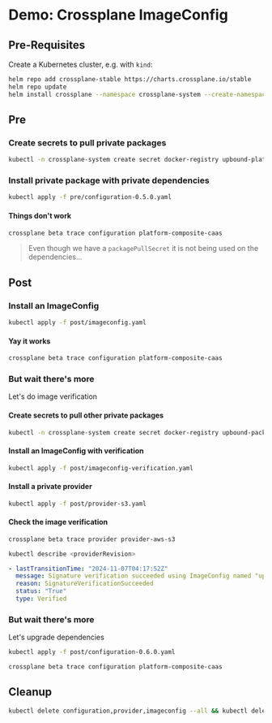# Demo: Crossplane ImageConfig

## Pre-Requisites

Create a Kubernetes cluster, e.g. with `kind`:

```sh
helm repo add crossplane-stable https://charts.crossplane.io/stable
helm repo update
helm install crossplane --namespace crossplane-system --create-namespace crossplane-stable/crossplane --set 'args={--enable-dependency-version-upgrades,--enable-signature-verification}'
```

## Pre

### Create secrets to pull private packages

```sh
kubectl -n crossplane-system create secret docker-registry upbound-platform-packages --docker-server=xpkg.upbound.io --docker-username=${REGISTRY_USR_PLAT} --docker-password=${REGISTRY_PW_PLAT}
```

### Install private package with private dependencies

```sh
kubectl apply -f pre/configuration-0.5.0.yaml
```

#### Things don't work

```sh
crossplane beta trace configuration platform-composite-caas
```

> Even though we have a `packagePullSecret` it is not being used on the
dependencies...

## Post

### Install an ImageConfig

```sh
kubectl apply -f post/imageconfig.yaml
```

#### Yay it works

```sh
crossplane beta trace configuration platform-composite-caas
```

### But wait there's more

Let's do image verification

#### Create secrets to pull other private packages

```sh
kubectl -n crossplane-system create secret docker-registry upbound-packages --docker-server=xpkg.upbound.io --docker-username=${REGISTRY_USR_LTS} --docker-password=${REGISTRY_PW_LTS}
```

#### Install an ImageConfig with verification

```sh
kubectl apply -f post/imageconfig-verification.yaml
```

#### Install a private provider

```sh
kubectl apply -f post/provider-s3.yaml
```

#### Check the image verification

```sh
crossplane beta trace provider provider-aws-s3
```

```sh
kubectl describe <providerRevision>
```

```yaml
- lastTransitionTime: "2024-11-07T04:17:52Z"
  message: Signature verification succeeded using ImageConfig named "upbound-packages"
  reason: SignatureVerificationSucceeded
  status: "True"
  type: Verified
```

### But wait there's more

Let's upgrade dependencies

```sh
kubectl apply -f post/configuration-0.6.0.yaml
```

```sh
crossplane beta trace configuration platform-composite-caas
```

## Cleanup

```sh
kubectl delete configuration,provider,imageconfig --all && kubectl delete secrets upbound-platform-packages upbound-packages -n crossplane-system
```
